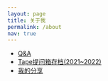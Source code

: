 ```yaml
---
layout: page
title: 关于我
permalink: /about
nav: true
---
```


- [Q&A](/about/QA)
- [Tape提问箱存档(2021~2022)](/about/tape)
- [我的分享](/about/share)